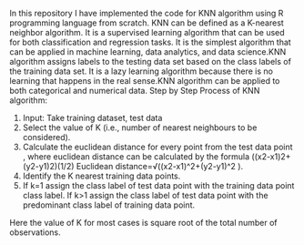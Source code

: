 In this repository I have implemented the code for KNN algorithm using R programming language from scratch.
KNN can be defined as a K-nearest neighbor algorithm. It is a supervised learning algorithm that can be used for both classification and regression tasks. It is the simplest algorithm that can be applied in machine learning, data analytics, and data science.KNN algorithm assigns labels to the testing data set based on the class labels of the training data set. It is a lazy learning algorithm because there is no learning that happens in the real sense.KNN algorithm can be applied to both categorical and numerical data.
Step by Step Process of KNN algorithm:

1. Input: Take training dataset, test data
2. Select the value of K (i.e., number of nearest neighbours to be considered).
3. Calculate the euclidean distance for every point from the test data point , where euclidean distance can be calculated by the formula ((x2-x1)2+(y2-y1)2)(1/2)
   Euclidean distance=√((x2-x1)^2+(y2-y1)^2 ).
4. Identify the K nearest training data points.
5. If k=1 assign the class label of test data point with the training data point class label.
   If k>1 assign the class label of test data point with the predominant class label of training data point.

Here the value of K for most cases is square root of the total number of observations.
